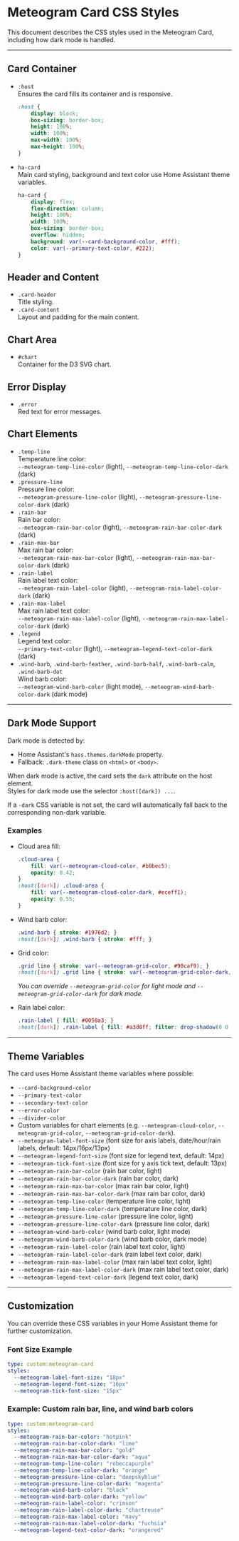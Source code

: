 # Meteogram Card CSS Styles

This document describes the CSS styles used in the Meteogram Card, including how dark mode is handled.

---

## Card Container

- `:host`  
  Ensures the card fills its container and is responsive.
  ```css
  :host {
      display: block;
      box-sizing: border-box;
      height: 100%;
      width: 100%;
      max-width: 100%;
      max-height: 100%;
  }
  ```

- `ha-card`  
  Main card styling, background and text color use Home Assistant theme variables.
  ```css
  ha-card {
      display: flex;
      flex-direction: column;
      height: 100%;
      width: 100%;
      box-sizing: border-box;
      overflow: hidden;
      background: var(--card-background-color, #fff);
      color: var(--primary-text-color, #222);
  }
  ```

## Header and Content

- `.card-header`  
  Title styling.
- `.card-content`  
  Layout and padding for the main content.

## Chart Area

- `#chart`  
  Container for the D3 SVG chart.

## Error Display

- `.error`  
  Red text for error messages.

## Chart Elements

- `.temp-line`  
  Temperature line color:  
  `--meteogram-temp-line-color` (light), `--meteogram-temp-line-color-dark` (dark)
- `.pressure-line`  
  Pressure line color:  
  `--meteogram-pressure-line-color` (light), `--meteogram-pressure-line-color-dark` (dark)
- `.rain-bar`  
  Rain bar color:  
  `--meteogram-rain-bar-color` (light), `--meteogram-rain-bar-color-dark` (dark)
- `.rain-max-bar`  
  Max rain bar color:  
  `--meteogram-rain-max-bar-color` (light), `--meteogram-rain-max-bar-color-dark` (dark)
- `.rain-label`  
  Rain label text color:  
  `--meteogram-rain-label-color` (light), `--meteogram-rain-label-color-dark` (dark)
- `.rain-max-label`  
  Max rain label text color:  
  `--meteogram-rain-max-label-color` (light), `--meteogram-rain-max-label-color-dark` (dark)
- `.legend`  
  Legend text color:  
  `--primary-text-color` (light), `--meteogram-legend-text-color-dark` (dark)
- `.wind-barb`, `.wind-barb-feather`, `.wind-barb-half`, `.wind-barb-calm`, `.wind-barb-dot`  
  Wind barb color:  
  `--meteogram-wind-barb-color` (light mode), `--meteogram-wind-barb-color-dark` (dark mode)

---

## Dark Mode Support

Dark mode is detected by:
- Home Assistant's `hass.themes.darkMode` property.
- Fallback: `.dark-theme` class on `<html>` or `<body>`.

When dark mode is active, the card sets the `dark` attribute on the host element.  
Styles for dark mode use the selector `:host([dark]) ...`.

If a `-dark` CSS variable is not set, the card will automatically fall back to the corresponding non-dark variable.

### Examples

- Cloud area fill:
  ```css
  .cloud-area {
      fill: var(--meteogram-cloud-color, #b0bec5);
      opacity: 0.42;
  }
  :host([dark]) .cloud-area {
      fill: var(--meteogram-cloud-color-dark, #eceff1);
      opacity: 0.55;
  }
  ```

- Wind barb color:
  ```css
  .wind-barb { stroke: #1976d2; }
  :host([dark]) .wind-barb { stroke: #fff; }
  ```

- Grid color:
  ```css
  .grid line { stroke: var(--meteogram-grid-color, #90caf9); }
  :host([dark]) .grid line { stroke: var(--meteogram-grid-color-dark, #3a4a5a); }
  ```
  *You can override `--meteogram-grid-color` for light mode and `--meteogram-grid-color-dark` for dark mode.*

- Rain label color:
  ```css
  .rain-label { fill: #0058a3; }
  :host([dark]) .rain-label { fill: #a3d8ff; filter: drop-shadow(0 0 2px #fff); }
  ```

---

## Theme Variables

The card uses Home Assistant theme variables where possible:
- `--card-background-color`
- `--primary-text-color`
- `--secondary-text-color`
- `--error-color`
- `--divider-color`
- Custom variables for chart elements (e.g. `--meteogram-cloud-color`, `--meteogram-grid-color`, `--meteogram-grid-color-dark`).
- `--meteogram-label-font-size` (font size for axis labels, date/hour/rain labels, default: 14px/16px/13px)
- `--meteogram-legend-font-size` (font size for legend text, default: 14px)
- `--meteogram-tick-font-size` (font size for y axis tick text, default: 13px)
- `--meteogram-rain-bar-color` (rain bar color, light)
- `--meteogram-rain-bar-color-dark` (rain bar color, dark)
- `--meteogram-rain-max-bar-color` (max rain bar color, light)
- `--meteogram-rain-max-bar-color-dark` (max rain bar color, dark)
- `--meteogram-temp-line-color` (temperature line color, light)
- `--meteogram-temp-line-color-dark` (temperature line color, dark)
- `--meteogram-pressure-line-color` (pressure line color, light)
- `--meteogram-pressure-line-color-dark` (pressure line color, dark)
- `--meteogram-wind-barb-color` (wind barb color, light mode)
- `--meteogram-wind-barb-color-dark` (wind barb color, dark mode)
- `--meteogram-rain-label-color` (rain label text color, light)
- `--meteogram-rain-label-color-dark` (rain label text color, dark)
- `--meteogram-rain-max-label-color` (max rain label text color, light)
- `--meteogram-rain-max-label-color-dark` (max rain label text color, dark)
- `--meteogram-legend-text-color-dark` (legend text color, dark)

---

## Customization

You can override these CSS variables in your Home Assistant theme for further customization.

### Font Size Example

```yaml
type: custom:meteogram-card
styles:
  --meteogram-label-font-size: "18px"
  --meteogram-legend-font-size: "16px"
  --meteogram-tick-font-size: "15px"
```

### Example: Custom rain bar, line, and wind barb colors

```yaml
type: custom:meteogram-card
styles:
  --meteogram-rain-bar-color: "hotpink"
  --meteogram-rain-bar-color-dark: "lime"
  --meteogram-rain-max-bar-color: "gold"
  --meteogram-rain-max-bar-color-dark: "aqua"
  --meteogram-temp-line-color: "rebeccapurple"
  --meteogram-temp-line-color-dark: "orange"
  --meteogram-pressure-line-color: "deepskyblue"
  --meteogram-pressure-line-color-dark: "magenta"
  --meteogram-wind-barb-color: "black"
  --meteogram-wind-barb-color-dark: "yellow"
  --meteogram-rain-label-color: "crimson"
  --meteogram-rain-label-color-dark: "chartreuse"
  --meteogram-rain-max-label-color: "navy"
  --meteogram-rain-max-label-color-dark: "fuchsia"
  --meteogram-legend-text-color-dark: "orangered"
```
